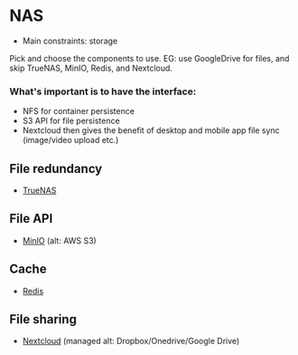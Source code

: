 # NAS
- Main constraints: storage

Pick and choose the components to use. EG: use GoogleDrive for files, and skip TrueNAS, MinIO, Redis, and Nextcloud.

### What's important is to have the interface:
- NFS for container persistence
- S3 API for file persistence
- Nextcloud then gives the benefit of desktop and mobile app file sync (image/video upload etc.)

## File redundancy
- [TrueNAS](./trueNAS.md)

## File API
- [MinIO](../nas/minIO/README.md) (alt: AWS S3)

## Cache
- [Redis](../nas/redis/README.md)

## File sharing
- [Nextcloud](../nas/nextcloud/README.md) (managed alt: Dropbox/Onedrive/Google Drive)
